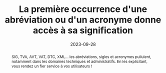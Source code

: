 ---
title: La première occurrence d'une abréviation ou d'un acronyme donne accès à sa signification
abstract: SIG, TVA, AVT, VAT, DTC, XML… les abréviations, sigles et acronymes pullulent, notamment dans les domaines techniques et administratifs. En les explicitant, vous rendez un fier service à vos utilisateurs !
categories: ["Contenus"]
agrege: O4005-E005
opquast: '4 005'
indiceebook: '005'
description: "Règle n° 005"
before: "004"
weight: "005"
after: "006"
actif: '1'
layout: rules
date: 2023-09-28
tags: ["Accessibilité"]
objectif: [    "Permettre aux lectrices et lecteurs d’accéder rapidement à la signification d’un sigle. ",     "Permettre l’exploitation du contenu par un robot (pour l’établissement d’un index des sigles). ",     "Favoriser le référencement du contenu.",     "Améliorer l’accessibilité des contenus aux lectrices et lecteurs handicapées."]
Meo: ["Au moins lors de la première apparition d’un sigle, acronyme ou abréviation dans la page, il s’agira de veiller à recourir à au moins l’une des méthodes ci-dessous&nbsp;: <li>    Expliciter sa signification au sein même du texte, par exemple&nbsp;: « une DTD (déclaration de type de document) ».</li><li>    Fournir un lien donnant accès à sa signification dans une page de glossaire ou via un affichage dynamique (bulle d’aide JavaScript).</li><li>    Baliser avec l’élément HTML abbr et renseigner l’attribut title de celui-ci pour indiquer sa signification.</li><li>La bonne pratique ne fait cette exigence que pour la première occurrence dans la page&nbsp;: cela peut être fait ou non pour les suivantes.</li>"]
Controle: ["Dans chaque page examinée, identifier visuellement chaque sigle, abréviation ou acronyme présent dans la page, puis vérifier, pour sa première occurrence dans la page, la présence, au moins&nbsp;:<li>    de sa signification immédiatement indiquée dans le contexte, par exemple entre parenthèses,</li><li>    d’un lien sur le sigle donnant accès à sa signification, par exemple dans un glossaire,</li><li>    ou de l’élément abbr doté d’un attribut title explicitant sa signification.</li>"]
epubcheck: 
ace: 
humancheck: true
ReadiumGoToolkit: 
Source: ["Opquast"]
Referentiel: [""]
steps: ["Développement", "Conception", "Éditorial"]
---
